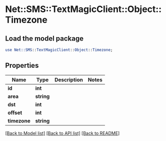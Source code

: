 # Net::SMS::TextMagicClient::Object::Timezone

## Load the model package
```perl
use Net::SMS::TextMagicClient::Object::Timezone;
```

## Properties
Name | Type | Description | Notes
------------ | ------------- | ------------- | -------------
**id** | **int** |  | 
**area** | **string** |  | 
**dst** | **int** |  | 
**offset** | **int** |  | 
**timezone** | **string** |  | 

[[Back to Model list]](../README.md#documentation-for-models) [[Back to API list]](../README.md#documentation-for-api-endpoints) [[Back to README]](../README.md)


